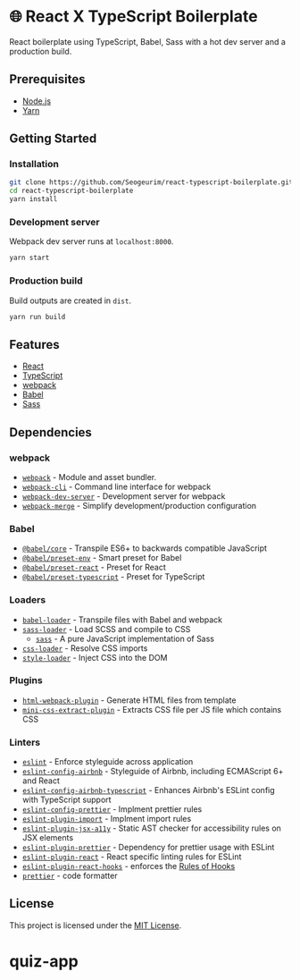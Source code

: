 # 🌐 React X TypeScript Boilerplate

React boilerplate using TypeScript, Babel, Sass with a hot dev server and a production build.

## Prerequisites

- [Node.js](https://nodejs.org/)
- [Yarn](https://yarnpkg.com/)

## Getting Started

### Installation

```bash
git clone https://github.com/Seogeurim/react-typescript-boilerplate.git
cd react-typescript-boilerplate
yarn install
```

### Development server

Webpack dev server runs at `localhost:8000`.

```bash
yarn start
```

### Production build

Build outputs are created in `dist`.

```bash
yarn run build
```

## Features

- [React](https://reactjs.org/)
- [TypeScript](https://www.typescriptlang.org/)
- [webpack](https://webpack.js.org/)
- [Babel](https://babeljs.io/)
- [Sass](https://sass-lang.com/)

## Dependencies

### webpack

- [`webpack`](https://github.com/webpack/webpack) - Module and asset bundler.
- [`webpack-cli`](https://github.com/webpack/webpack-cli) - Command line interface for webpack
- [`webpack-dev-server`](https://github.com/webpack/webpack-dev-server) - Development server for webpack
- [`webpack-merge`](https://github.com/survivejs/webpack-merge) - Simplify development/production configuration

### Babel

- [`@babel/core`](https://www.npmjs.com/package/@babel/core) - Transpile ES6+ to backwards compatible JavaScript
- [`@babel/preset-env`](https://babeljs.io/docs/en/babel-preset-env) - Smart preset for Babel
- [`@babel/preset-react`](https://babeljs.io/docs/en/babel-preset-react) - Preset for React
- [`@babel/preset-typescript`](https://babeljs.io/docs/en/babel-preset-typescript) - Preset for TypeScript

### Loaders

- [`babel-loader`](https://webpack.js.org/loaders/babel-loader/) - Transpile files with Babel and webpack
- [`sass-loader`](https://webpack.js.org/loaders/sass-loader/) - Load SCSS and compile to CSS
  - [`sass`](https://github.com/sass/dart-sass) - A pure JavaScript implementation of Sass
- [`css-loader`](https://webpack.js.org/loaders/css-loader/) - Resolve CSS imports
- [`style-loader`](https://webpack.js.org/loaders/style-loader/) - Inject CSS into the DOM

### Plugins

- [`html-webpack-plugin`](https://github.com/jantimon/html-webpack-plugin) - Generate HTML files from template
- [`mini-css-extract-plugin`](https://github.com/webpack-contrib/mini-css-extract-plugin) - Extracts CSS file per JS file which contains CSS

### Linters

- [`eslint`](https://github.com/eslint/eslint) - Enforce styleguide across application
- [`eslint-config-airbnb`](https://www.npmjs.com/package/eslint-config-airbnb) - Styleguide of Airbnb, including ECMAScript 6+ and React
- [`eslint-config-airbnb-typescript`](https://www.npmjs.com/package/eslint-config-airbnb-typescript) - Enhances Airbnb's ESLint config with TypeScript support
- [`eslint-config-prettier`](https://github.com/prettier/eslint-config-prettier) - Implment prettier rules
- [`eslint-plugin-import`](https://github.com/benmosher/eslint-plugin-import) - Implment import rules
- [`eslint-plugin-jsx-a11y`](https://www.npmjs.com/package/eslint-plugin-jsx-a11y) - Static AST checker for accessibility rules on JSX elements
- [`eslint-plugin-prettier`](https://github.com/prettier/eslint-plugin-prettier) - Dependency for prettier usage with ESLint
- [`eslint-plugin-react`](https://www.npmjs.com/package/eslint-plugin-react) - React specific linting rules for ESLint
- [`eslint-plugin-react-hooks`](https://www.npmjs.com/package/eslint-plugin-react-hooks) - enforces the [Rules of Hooks](https://reactjs.org/docs/hooks-rules.html)
- [`prettier`](https://github.com/prettier/prettier) - code formatter

## License

This project is licensed under the [MIT License](./LICENSE).
# quiz-app
